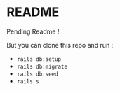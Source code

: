 # README

Pending Readme ! 

But you can clone this repo and run : 
* `rails db:setup`
* `rails db:migrate`
* `rails db:seed`
* `rails s`